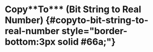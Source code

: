 # Copy\*\*To\*\*\* (Bit String to Real Number) {#copyto-bit-string-to-real-number style="border-bottom:3px solid #66a;"}
